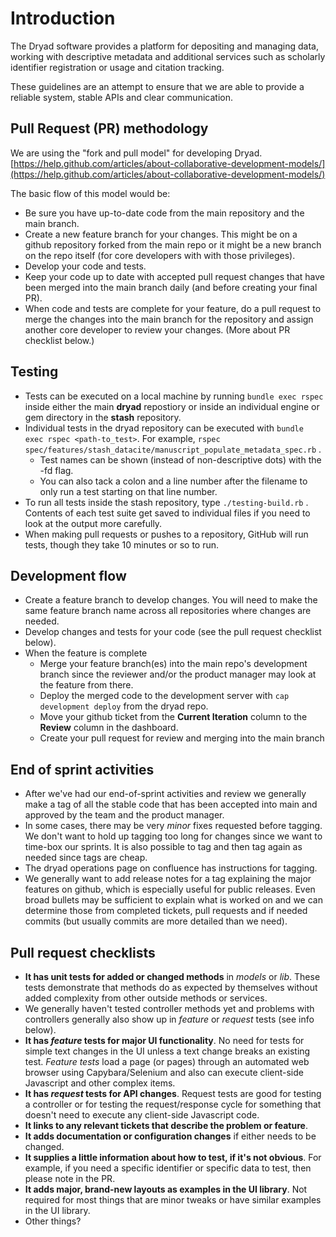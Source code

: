 # Introduction

The Dryad software provides a platform for depositing and managing data, working with descriptive metadata and additional services such as scholarly identifier registration or usage and citation tracking.

These guidelines are an attempt to ensure that we are able to provide a reliable system, stable APIs and clear communication.


## Pull Request (PR) methodology
We are using the "fork and pull model" for developing Dryad. [https://help.github.com/articles/about-collaborative-development-models/](https://help.github.com/articles/about-collaborative-development-models/) 

The basic flow of this model would be:

  - Be sure you have up-to-date code from the main repository and the main branch.
  - Create a new feature branch for your changes.
  This might be on a github repository forked from the main repo or it might be a new
  branch on the repo itself (for core developers with with those privileges).
  - Develop your code and tests.
  - Keep your code up to date with accepted pull request changes that have been merged into the main
    branch daily (and before creating your final PR).
  - When code and tests are complete for your feature, do a pull request to merge
  the changes into the main branch for the repository and assign another core developer
  to review your changes.  (More about PR checklist below.)

## Testing

- Tests can be executed on a local machine by running `bundle exec rspec` inside either the main **dryad** repostiory
or inside an individual engine or gem directory in the **stash** repository.
- Individual tests in the dryad repository can be executed with `bundle exec rspec <path-to_test>`.
For example, `rspec spec/features/stash_datacite/manuscript_populate_metadata_spec.rb` .
  - Test names can be shown (instead of non-descriptive dots) with the -fd flag.
  - You can also tack a colon and a line number after the filename to only run
  a test starting on that line number.
- To run all tests inside the stash repository, type `./testing-build.rb` . Contents of each test
suite get saved to individual files if you need to look at the output more carefully.
- When making pull requests or pushes to a repository, GitHub will run tests, though they take 10 minutes
or so to run.

## Development flow

- Create a feature branch to develop changes.  You will need to make the same feature branch name
across all repositories where changes are needed.
- Develop changes and tests for your code \(see the pull request checklist below\).
- When the feature is complete
  - Merge your feature branch(es) into the main repo's development branch
  since the reviewer and/or the product manager may look at the feature from there.
  - Deploy the merged code to the development server with `cap development deploy` from the dryad repo.
  - Move your github ticket from the **Current Iteration** column to the **Review** column in the dashboard.
  - Create your pull request for review and merging into the main branch


## End of sprint activities

- After we've had our end-of-sprint activities and review we generally make a tag of
all the stable code that has been accepted into main and approved by the
team and the product manager.
- In some cases, there may be very *minor* fixes requested before tagging.  We don't want
to hold up tagging too long for changes since we want to time-box our sprints.  It is also possible
to tag and then tag again as needed since tags are cheap.
- The dryad operations page on confluence has instructions for tagging.
- We generally want to add release notes for a tag explaining the major features
on github, which is especially useful for public releases. Even broad bullets
may be sufficient to explain what is worked on and we can determine those from
completed tickets, pull requests and if needed commits (but usually commits are more
detailed than we need).

## Pull request checklists

- **It has unit tests for added or changed methods** in *models* or *lib*.
These tests demonstrate that methods do as expected by themselves without added
complexity from other outside methods or services.
- We generally haven't tested controller methods yet and problems with controllers
generally also show up in *feature* or *request* tests (see info below).
- **It has *feature* tests for major UI functionality**.  No need for
tests for simple text changes in the UI
unless a text change breaks an existing test.  *Feature tests* load a page (or pages)
through an automated web browser using Capybara/Selenium and also can execute client-side
Javascript and other complex items.
- **It has *request* tests for API changes**.  Request tests are good for testing
a controller or for testing the request/response cycle for something that doesn't
need to execute any client-side Javascript code.
- **It links to any relevant tickets that describe the problem or feature**.
- **It adds documentation or configuration changes** if either needs to be changed.
- **It supplies a little information about how to test, if it's not obvious**.  For
example, if you need a specific identifier or specific data to test, then please note
in the PR.
- **It adds major, brand-new layouts as examples in the UI library**.  Not required
for most things that are minor tweaks or have similar examples in the UI library.
- Other things?





  

